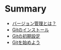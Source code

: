 # Summary

* [バージョン管理とは？](README.md)
* [Gitのインストール](chapter1.md)
* [Gitの初期設定](chapter2.md)
* [Gitを始めよう](chapter3.md)

